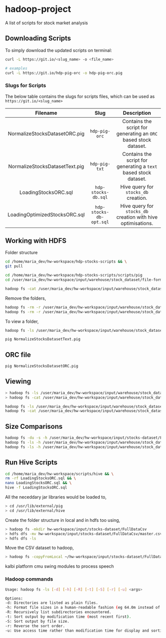# hadoop-project

A list of scripts for stock market analysis

## Downloading Scripts

To simply download the updated scripts on terminal:

```sh
curl -L https://git.io/<slug_name> -o <file_name>

# examples
curl -L https://git.io/hdp-pig-orc -o hdp-pig-orc.pig
```

### Slugs for Scripts

The below table contains the slugs for scripts files, which can be used as `https://git.io/<slug_name>`

|            Filename            |          Slug           |                           Description                            |
| :----------------------------: | :---------------------: | :--------------------------------------------------------------: |
| NormalizeStocksDatasetORC.pig  |      `hdp-pig-orc`      | Contains the script for generating an `ORC` based stock dataset. |
| NormalizeStocksDatasetText.pig |      `hdp-pig-txt`      | Contains the script for generating a `text` based stock dataset. |
|      LoadingStocksORC.sql      |   `hdp-stocks-db.sql`   |               Hive query for `stocks_db` creation.               |
| LoadingOptimizedStocksORC.sql  | `hdp-stocks-db-opt.sql` |   Hive query for `stocks_db` creation with hive optimisations.   |

## Working with HDFS

Folder structure

```sh
cd /home/maria_dev/hw-workspace/hdp-stocks-scripts && \
git pull

cd /home/maria_dev/hw-workspace/hdp-stocks-scripts/scripts/pig
cd /user/maria_dev/hw-workspace/input/warehouse/stock_dataset/file-formats/text

hadoop fs -cat /user/maria_dev/hw-workspace/input/warehouse/stock_dataset/file-formats/text/part-v004-o000-r-00000
```

Remove the folders,

```sh
hadoop fs -rm -r /user/maria_dev/hw-workspace/input/warehouse/stock_dataset/file-formats/text && \
hadoop fs -rm -r /user/maria_dev/hw-workspace/input/warehouse/stock_dataset/file-formats/orc
```

To view a folder,

```sh
hadoop fs -ls /user/maria_dev/hw-workspace/input/warehouse/stock_dataset/file-formats/text
```

```sh
pig NormalizeStocksDatasetText.pig
```

## ORC file

```sh
pig NormalizeStocksDatasetORC.pig
```

## Viewing

```sh
> hadoop fs -ls /user/maria_dev/hw-workspace/input/warehouse/stock_dataset/file-formats/text
> hadoop fs -cat /user/maria_dev/hw-workspace/input/warehouse/stock_dataset/file-formats/text/part-v003-o000-r-00000
```

```sh
hadoop fs -ls /user/maria_dev/hw-workspace/input/warehouse/stock_dataset/file-formats/orc
hadoop fs -cat /user/maria_dev/hw-workspace/input/warehouse/stock_dataset/file-formats/orc/part-v003-o000-r-00000
```

## Size Comparisons

```sh
hadoop fs -du -s -h /user/maria_dev/hw-workspace/input/stocks-dataset/FullDataCsv # FullDataCsv filesize
hadoop fs -ls -h /user/maria_dev/hw-workspace/input/warehouse/stock_dataset/file-formats/text # text filesize
hadoop fs -ls -h /user/maria_dev/hw-workspace/input/warehouse/stock_dataset/file-formats/orc # orc filesize
```

## Run Hive Scripts

```sh
cd /home/maria_dev/hw-workspace/scripts/hive && \
rm -rf LoadingStocksORC.sql && \
nano LoadingStocksORC.sql && \
hive -f LoadingStocksORC.sql
```

All the neceddary jar libraries would be loaded to,

```sh
> cd /usr/lib/external/pig
> cd /usr/lib/external/hive
```

Create the folder structure in local and in hdfs too using,

```sh
> hadoop fs -mkdir hw-workspace/input/stocks-dataset/FullDataCsv
> hdfs dfs -mv hw-workspace/input/stocks-dataset/FullDataCsv/master.csv hw-workspace/input/stocks-dataset/
> hdfs dfs -ls
```

Move the CSV dataset to hadoop,

```sh
> hadoop fs -copyFromLocal ~/hw-workspace/input/stocks-dataset/FullDataCsv/* hw-workspace/input/stocks-dataset/FullDataCsv
```

kalbi platform
cmu swing modules to process speech

### Hadoop commands

```sh
Usage: hadoop fs -ls [-d] [-h] [-R] [-t] [-S] [-r] [-u] <args>

Options:
-d: Directories are listed as plain files.
-h: Format file sizes in a human-readable fashion (eg 64.0m instead of 67108864).
-R: Recursively list subdirectories encountered.
-t: Sort output by modification time (most recent first).
-S: Sort output by file size.
-r: Reverse the sort order.
-u: Use access time rather than modification time for display and sorting.
```
